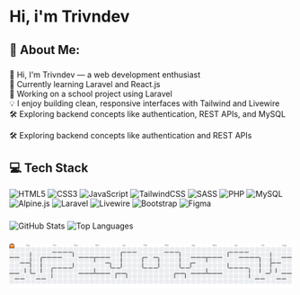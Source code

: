<h1 align="left">Hi, i'm Trivndev</h1>

###

<h2 align="left">💫 About Me:</h2>

###

<p align="left"> 👋 Hi, I'm Trivndev — a web development enthusiast<br>
  🌱 Currently learning Laravel and React.js<br>
  🔭 Working on a school project using Laravel<br>
  💡 I enjoy building clean, responsive interfaces with Tailwind and Livewire<br>
  🛠️ Exploring backend concepts like authentication, REST APIs, and MySQL<br></p>
  🛠️ Exploring backend concepts like authentication and REST APIs<br></p>

###

<h2 align="left">💻 Tech Stack</h2>

![HTML5](https://img.shields.io/badge/html5-%23E34F26.svg?style=for-the-badge&logo=html5&logoColor=white) ![CSS3](https://img.shields.io/badge/css3-%231572B6.svg?style=for-the-badge&logo=css3&logoColor=white) ![JavaScript](https://img.shields.io/badge/javascript-%23323330.svg?style=for-the-badge&logo=javascript&logoColor=%23F7DF1E) ![TailwindCSS](https://img.shields.io/badge/tailwindcss-%2338B2AC.svg?style=for-the-badge&logo=tailwind-css&logoColor=white) ![SASS](https://img.shields.io/badge/SASS-hotpink.svg?style=for-the-badge&logo=SASS&logoColor=white) ![PHP](https://img.shields.io/badge/php-%23777BB4.svg?style=for-the-badge&logo=php&logoColor=white) ![MySQL](https://img.shields.io/badge/mysql-4479A1.svg?style=for-the-badge&logo=mysql&logoColor=white) ![Alpine.js](https://img.shields.io/badge/alpinejs-white.svg?style=for-the-badge&logo=alpinedotjs&logoColor=%238BC0D0) ![Laravel](https://img.shields.io/badge/laravel-%23FF2D20.svg?style=for-the-badge&logo=laravel&logoColor=white) ![Livewire](https://img.shields.io/badge/livewire-%234e56a6.svg?style=for-the-badge&logo=livewire&logoColor=white) ![Bootstrap](https://img.shields.io/badge/bootstrap-%238511FA.svg?style=for-the-badge&logo=bootstrap&logoColor=white) ![Figma](https://img.shields.io/badge/figma-%23F24E1E.svg?style=for-the-badge&logo=figma&logoColor=white)

###

<div align="left">
  <picture>
    <source media="(prefers-color-scheme: dark)" srcset="https://github-readme-stats.vercel.app/api?username=trivndev&theme=dracula&hide_title=false&hide_rank=false&show_icons=true&include_all_commits=true&count_private=true&disable_animations=false&locale=en&hide_border=false&custom_title=Trivndev's%20Github%20Stats"/>
    <source media="(prefers-color-scheme: light)" srcset="https://github-readme-stats.vercel.app/api?username=trivndev&theme=default&hide_title=false&hide_rank=false&show_icons=true&include_all_commits=true&count_private=true&disable_animations=false&locale=en&hide_border=false&custom_title=Trivndev's%20Github%20Stats" />
    <img src="https://github-readme-stats.vercel.app/api?username=trivndev&theme=default&hide_title=false&hide_rank=false&show_icons=true&include_all_commits=true&count_private=true&disable_animations=false&locale=en&hide_border=false&custom_title=Trivndev's%20Github%20Stats" height="150" alt="GitHub Stats" />
  </picture>

  <picture>
    <source media="(prefers-color-scheme: dark)" srcset="https://github-readme-stats.vercel.app/api/top-langs?username=trivndev&locale=en&hide_title=false&layout=compact&card_width=320&langs_count=5&theme=dracula&hide_border=false" />
    <source media="(prefers-color-scheme: light)" srcset="https://github-readme-stats.vercel.app/api/top-langs?username=trivndev&locale=en&hide_title=false&layout=compact&card_width=320&langs_count=5&theme=default&hide_border=false" />
    <img src="https://github-readme-stats.vercel.app/api/top-langs?username=trivndev&locale=en&hide_title=false&layout=compact&card_width=320&langs_count=5&theme=default&hide_border=false" height="150" alt="Top Languages" />
  </picture>
</div>

###

<picture>
  <source media="(prefers-color-scheme: dark)" srcset="https://raw.githubusercontent.com/trivndev/trivndev/output/pacman-contribution-graph-dark.svg">
  <source media="(prefers-color-scheme: light)" srcset="https://raw.githubusercontent.com/trivndev/trivndev/output/pacman-contribution-graph.svg">
  <img alt="pacman contribution graph" src="https://raw.githubusercontent.com/trivndev/trivndev/output/pacman-contribution-graph.svg">
</picture>

###
